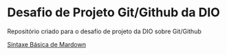 # Desafio de Projeto Git/Github da DIO
Repositório criado para o desafio de projeto da DIO sobre Git/Github

[Sintaxe Básica de Mardown](https://www.markdownguide.org/basic-syntax/)

